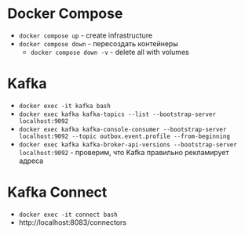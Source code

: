 # Docker Compose 

- `docker compose up` - create infrastructure 
- `docker compose down` - пересоздать контейнеры
  - `docker compose down -v` - delete all with volumes

# Kafka

- `docker exec -it kafka bash`
- `docker exec kafka kafka-topics --list --bootstrap-server localhost:9092`
- `docker exec kafka kafka-console-consumer --bootstrap-server localhost:9092 --topic outbox.event.profile --from-beginning`
- `docker exec kafka kafka-broker-api-versions --bootstrap-server localhost:9092` - проверим, что Kafka правильно рекламирует адреса

# Kafka Connect

- `docker exec -it connect bash`
- http://localhost:8083/connectors